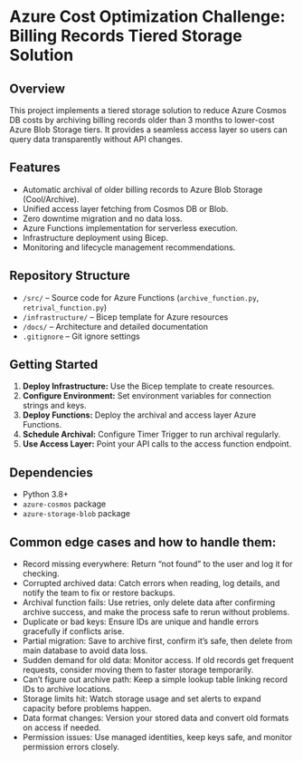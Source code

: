 # Azure Cost Optimization Challenge: Billing Records Tiered Storage Solution

## Overview

This project implements a tiered storage solution to reduce Azure Cosmos DB costs by archiving billing records older than 3 months to lower-cost Azure Blob Storage tiers. It provides a seamless access layer so users can query data transparently without API changes.

## Features

- Automatic archival of older billing records to Azure Blob Storage (Cool/Archive).
- Unified access layer fetching from Cosmos DB or Blob.
- Zero downtime migration and no data loss.
- Azure Functions implementation for serverless execution.
- Infrastructure deployment using Bicep.
- Monitoring and lifecycle management recommendations.

## Repository Structure

- `/src/` – Source code for Azure Functions (`archive_function.py`, `retrival_function.py`)
- `/infrastructure/` – Bicep template for Azure resources
- `/docs/` – Architecture and detailed documentation
- `.gitignore` – Git ignore settings

## Getting Started

1. **Deploy Infrastructure:** Use the Bicep template to create resources.
2. **Configure Environment:** Set environment variables for connection strings and keys.
3. **Deploy Functions:** Deploy the archival and access layer Azure Functions.
4. **Schedule Archival:** Configure Timer Trigger to run archival regularly.
5. **Use Access Layer:** Point your API calls to the access function endpoint.

## Dependencies

- Python 3.8+
- `azure-cosmos` package
- `azure-storage-blob` package

## Common edge cases and how to handle them:

- Record missing everywhere: Return “not found” to the user and log it for checking.
- Corrupted archived data: Catch errors when reading, log details, and notify the team to fix or restore backups.
- Archival function fails: Use retries, only delete data after confirming archive success, and make the process safe to rerun without problems.
- Duplicate or bad keys: Ensure IDs are unique and handle errors gracefully if conflicts arise.
- Partial migration: Save to archive first, confirm it’s safe, then delete from main database to avoid data loss.
- Sudden demand for old data: Monitor access. If old records get frequent requests, consider moving them to faster storage temporarily.
- Can’t figure out archive path: Keep a simple lookup table linking record IDs to archive locations.
- Storage limits hit: Watch storage usage and set alerts to expand capacity before problems happen.
- Data format changes: Version your stored data and convert old formats on access if needed.
- Permission issues: Use managed identities, keep keys safe, and monitor permission errors closely.


